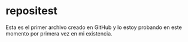 # repositest
Esta es el primer archivo creado en GitHub y lo estoy probando en este momento por primera vez en mi existencia.
